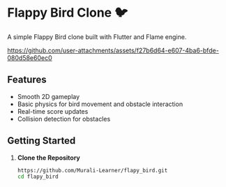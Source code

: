 
# Flappy Bird Clone 🐦

A simple Flappy Bird clone built with Flutter and Flame engine.

https://github.com/user-attachments/assets/f27b6d64-e607-4ba6-bfde-080d58e60ec0

## Features
- Smooth 2D gameplay
- Basic physics for bird movement and obstacle interaction
- Real-time score updates
- Collision detection for obstacles

## Getting Started

1. **Clone the Repository**
   ```bash
   https://github.com/Murali-Learner/flapy_bird.git
   cd flapy_bird
